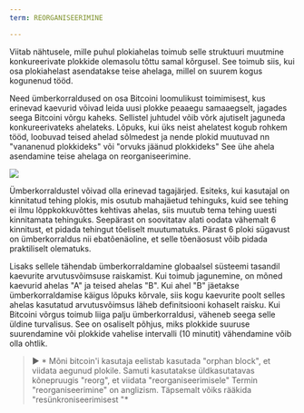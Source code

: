 ```yaml
---
term: REORGANISEERIMINE

---
```

Viitab nähtusele, mille puhul plokiahelas toimub selle struktuuri muutmine konkureerivate plokkide olemasolu tõttu samal kõrgusel. See toimub siis, kui osa plokiahelast asendatakse teise ahelaga, millel on suurem kogus kogunenud tööd.

Need ümberkorraldused on osa Bitcoini loomulikust toimimisest, kus erinevad kaevurid võivad leida uusi plokke peaaegu samaaegselt, jagades seega Bitcoini võrgu kaheks. Sellistel juhtudel võib võrk ajutiselt jaguneda konkureerivateks ahelateks. Lõpuks, kui üks neist ahelatest kogub rohkem tööd, loobuvad teised ahelad sõlmedest ja nende plokid muutuvad nn "vananenud plokkideks" või "orvuks jäänud plokkideks" See ühe ahela asendamine teise ahelaga on reorganiseerimine.

![](../../dictionnaire/assets/9.webp)

Ümberkorraldustel võivad olla erinevad tagajärjed. Esiteks, kui kasutajal on kinnitatud tehing plokis, mis osutub mahajäetud tehinguks, kuid see tehing ei ilmu lõppkokkuvõttes kehtivas ahelas, siis muutub tema tehing uuesti kinnitamata tehinguks. Seepärast on soovitatav alati oodata vähemalt 6 kinnitust, et pidada tehingut tõeliselt muutumatuks. Pärast 6 ploki sügavust on ümberkorraldus nii ebatõenäoline, et selle tõenäosust võib pidada praktiliselt olematuks.

Lisaks sellele tähendab ümberkorraldamine globaalsel süsteemi tasandil kaevurite arvutusvõimsuse raiskamist. Kui toimub jagunemine, on mõned kaevurid ahelas "A" ja teised ahelas "B". Kui ahel "B" jäetakse ümberkorraldamise käigus lõpuks kõrvale, siis kogu kaevurite poolt selles ahelas kasutatud arvutusvõimsus läheb definitsiooni kohaselt raisku. Kui Bitcoini võrgus toimub liiga palju ümberkorraldusi, väheneb seega selle üldine turvalisus. See on osaliselt põhjus, miks plokkide suuruse suurendamine või plokkide vahelise intervalli (10 minutit) vähendamine võib olla ohtlik.

> ► * Mõni bitcoin'i kasutaja eelistab kasutada "orphan block", et viidata aegunud plokile. Samuti kasutatakse üldkasutatavas kõnepruugis "reorg", et viidata "reorganiseerimisele" Termin "reorganiseerimine" on anglizism. Täpsemalt võiks rääkida "resünkroniseerimisest "*